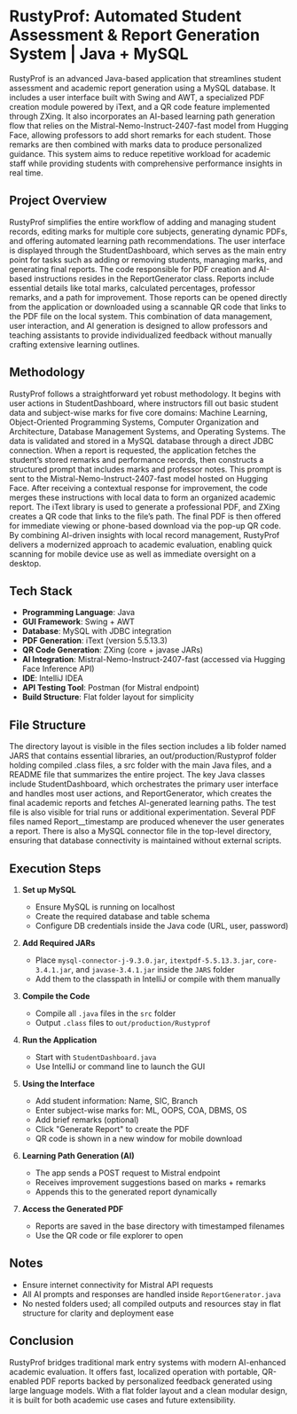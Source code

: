 # RustyProf: Automated Student Assessment & Report Generation System | Java + MySQL

RustyProf is an advanced Java-based application that streamlines student assessment and academic report generation using a MySQL database. It includes a user interface built with Swing and AWT, a specialized PDF creation module powered by iText, and a QR code feature implemented through ZXing. It also incorporates an AI-based learning path generation flow that relies on the Mistral-Nemo-Instruct-2407-fast model from Hugging Face, allowing professors to add short remarks for each student. Those remarks are then combined with marks data to produce personalized guidance. This system aims to reduce repetitive workload for academic staff while providing students with comprehensive performance insights in real time.

## Project Overview

RustyProf simplifies the entire workflow of adding and managing student records, editing marks for multiple core subjects, generating dynamic PDFs, and offering automated learning path recommendations. The user interface is displayed through the StudentDashboard, which serves as the main entry point for tasks such as adding or removing students, managing marks, and generating final reports. The code responsible for PDF creation and AI-based instructions resides in the ReportGenerator class. Reports include essential details like total marks, calculated percentages, professor remarks, and a path for improvement. Those reports can be opened directly from the application or downloaded using a scannable QR code that links to the PDF file on the local system. This combination of data management, user interaction, and AI generation is designed to allow professors and teaching assistants to provide individualized feedback without manually crafting extensive learning outlines.

## Methodology

RustyProf follows a straightforward yet robust methodology. It begins with user actions in StudentDashboard, where instructors fill out basic student data and subject-wise marks for five core domains: Machine Learning, Object-Oriented Programming Systems, Computer Organization and Architecture, Database Management Systems, and Operating Systems. The data is validated and stored in a MySQL database through a direct JDBC connection. When a report is requested, the application fetches the student’s stored remarks and performance records, then constructs a structured prompt that includes marks and professor notes. This prompt is sent to the Mistral-Nemo-Instruct-2407-fast model hosted on Hugging Face. After receiving a contextual response for improvement, the code merges these instructions with local data to form an organized academic report. The iText library is used to generate a professional PDF, and ZXing creates a QR code that links to the file’s path. The final PDF is then offered for immediate viewing or phone-based download via the pop-up QR code. By combining AI-driven insights with local record management, RustyProf delivers a modernized approach to academic evaluation, enabling quick scanning for mobile device use as well as immediate oversight on a desktop.

## Tech Stack

- **Programming Language**: Java
- **GUI Framework**: Swing + AWT
- **Database**: MySQL with JDBC integration
- **PDF Generation**: iText (version 5.5.13.3)
- **QR Code Generation**: ZXing (core + javase JARs)
- **AI Integration**: Mistral-Nemo-Instruct-2407-fast (accessed via Hugging Face Inference API)
- **IDE**: IntelliJ IDEA
- **API Testing Tool**: Postman (for Mistral endpoint)
- **Build Structure**: Flat folder layout for simplicity

## File Structure

The directory layout is visible in the files section includes a lib folder named JARS that contains essential libraries, an out/production/Rustyprof folder holding compiled .class files, a src folder with the main Java files, and a README file that summarizes the entire project. The key Java classes include StudentDashboard, which orchestrates the primary user interface and handles most user actions, and ReportGenerator, which creates the final academic reports and fetches AI-generated learning paths. The test file is also visible for trial runs or additional experimentation. Several PDF files named Report_<SIC>_timestamp are produced whenever the user generates a report. There is also a MySQL connector file in the top-level directory, ensuring that database connectivity is maintained without external scripts.

## Execution Steps

1. **Set up MySQL**  
   - Ensure MySQL is running on localhost  
   - Create the required database and table schema  
   - Configure DB credentials inside the Java code (URL, user, password)

2. **Add Required JARs**  
   - Place `mysql-connector-j-9.3.0.jar`, `itextpdf-5.5.13.3.jar`, `core-3.4.1.jar`, and `javase-3.4.1.jar` inside the `JARS` folder  
   - Add them to the classpath in IntelliJ or compile with them manually

3. **Compile the Code**  
   - Compile all `.java` files in the `src` folder  
   - Output `.class` files to `out/production/Rustyprof`

4. **Run the Application**  
   - Start with `StudentDashboard.java`  
   - Use IntelliJ or command line to launch the GUI

5. **Using the Interface**  
   - Add student information: Name, SIC, Branch  
   - Enter subject-wise marks for: ML, OOPS, COA, DBMS, OS  
   - Add brief remarks (optional)  
   - Click "Generate Report" to create the PDF  
   - QR code is shown in a new window for mobile download

6. **Learning Path Generation (AI)**  
   - The app sends a POST request to Mistral endpoint  
   - Receives improvement suggestions based on marks + remarks  
   - Appends this to the generated report dynamically

7. **Access the Generated PDF**  
   - Reports are saved in the base directory with timestamped filenames  
   - Use the QR code or file explorer to open

## Notes

- Ensure internet connectivity for Mistral API requests  
- All AI prompts and responses are handled inside `ReportGenerator.java`  
- No nested folders used; all compiled outputs and resources stay in flat structure for clarity and deployment ease

## Conclusion

RustyProf bridges traditional mark entry systems with modern AI-enhanced academic evaluation. It offers fast, localized operation with portable, QR-enabled PDF reports backed by personalized feedback generated using large language models. With a flat folder layout and a clean modular design, it is built for both academic use cases and future extensibility.
